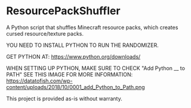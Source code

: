 # ResourcePackShuffler
 A Python script that shuffles Minecraft resource packs, which creates cursed resource/texture packs.

YOU NEED TO INSTALL PYTHON TO RUN THE RANDOMIZER.

GET PYTHON AT:
https://www.python.org/downloads/

WHEN SETTING UP PYTHON, MAKE SURE TO CHECK "Add Python __ to PATH"
SEE THIS IMAGE FOR MORE INFORMATION:
https://datatofish.com/wp-content/uploads/2018/10/0001_add_Python_to_Path.png

This project is provided as-is without warranty.